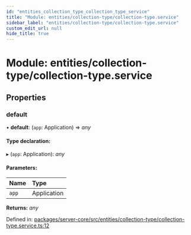 ```yaml
---
id: "entities_collection_type_collection_type_service"
title: "Module: entities/collection-type/collection-type.service"
sidebar_label: "entities/collection-type/collection-type.service"
custom_edit_url: null
hide_title: true
---
```


# Module: entities/collection-type/collection-type.service

## Properties

### default

• **default**: (`app`: Application) => *any*

#### Type declaration:

▸ (`app`: Application): *any*

#### Parameters:

Name | Type |
:------ | :------ |
`app` | Application |

**Returns:** *any*

Defined in: [packages/server-core/src/entities/collection-type/collection-type.service.ts:12](https://github.com/xr3ngine/xr3ngine/blob/77d12cea0/packages/server-core/src/entities/collection-type/collection-type.service.ts#L12)
